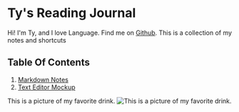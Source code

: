 # Ty's Reading Journal

 Hi! I'm Ty, and I love Language. Find me on [Github](https://github.com/Ty-Ap/Ty-Ap).
This is a collection of my notes and shortcuts

## Table Of Contents

1. [Markdown Notes](https://github.com/Ty-Ap/reading-notes/blob/main/markdownNotes.md)
2. [Text Editor Mockup](https://github.com/Ty-Ap/reading-notes/blob/main/textEditorReadingNotes.md)

This is a picture of my favorite drink.
![This is a picture of my favorite drink.](https://offloadmedia.feverup.com/secretldn.com/wp-content/uploads/2017/12/06034415/tower-of-london-fog-1024x681.jpeg)
